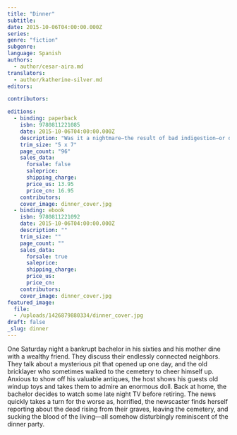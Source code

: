 ```yaml
---
title: "Dinner"
subtitle:
date: 2015-10-06T04:00:00.000Z
series:
genre: "fiction"
subgenre:
language: Spanish
authors:
  - author/cesar-aira.md
translators:
  - author/katherine-silver.md
editors:

contributors:

editions:
  - binding: paperback
    isbn: 9780811221085
    date: 2015-10-06T04:00:00.000Z
    description: "Was it a nightmare–the result of bad indigestion–or did something truly scary happen after dinner in the Argentine town of Coronel Pringles? "
    trim_size: "5 x 7"
    page_count: "96"
    sales_data:
      forsale: false
      saleprice:
      shipping_charge:
      price_us: 13.95
      price_cn: 16.95
    contributors:
    cover_image: dinner_cover.jpg
  - binding: ebook
    isbn: 9780811221092
    date: 2015-10-06T04:00:00.000Z
    description: ""
    trim_size: ""
    page_count: ""
    sales_data:
      forsale: true
      saleprice:
      shipping_charge:
      price_us:
      price_cn:
    contributors:
    cover_image: dinner_cover.jpg
featured_image:
  file:
  - /uploads/1426879880334/dinner_cover.jpg
draft: false
_slug: dinner
---
```


One Saturday night a bankrupt bachelor in his sixties and his mother dine with a wealthy friend. They discuss their endlessly connected neighbors. They talk about a mysterious pit that opened up one day, and the old bricklayer who sometimes walked to the cemetery to cheer himself up. Anxious to show off his valuable antiques, the host shows his guests old windup toys and takes them to admire an enormous doll. Back at home, the bachelor decides to watch some late night TV before retiring. The news quickly takes a turn for the worse as, horrified, the newscaster finds herself reporting about the dead rising from their graves, leaving the cemetery, and sucking the blood of the living—all somehow disturbingly reminiscent of the dinner party.


